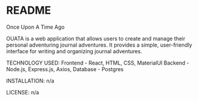 # README #

Once Upon A Time Ago

OUATA is a web application that allows users to create and manage their personal adventuring journal adventures. It provides a simple, user-friendly interface for writing and organizing journal adventures.

TECHNOLOGY USED:
Frontend - React, HTML, CSS, MaterialUI
Backend - Node.js, Express.js, Axios, 
Database - Postgres

INSTALLATION:
n/a

LICENSE:
n/a

